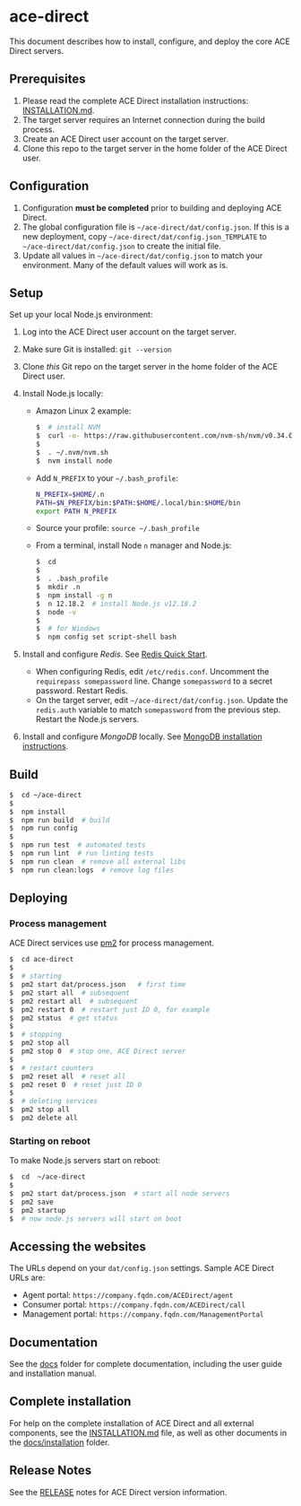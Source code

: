 # ace-direct

This document describes how to install, configure, and deploy the core ACE Direct servers.

## Prerequisites

1. Please read the complete ACE Direct installation instructions: [INSTALLATION.md](docs/installation/INSTALLATION.md).
1. The target server requires an Internet connection during the build process.
1. Create an ACE Direct user account on the target server.
1. Clone this repo to the target server in the home folder of the ACE Direct user.

## Configuration

1. Configuration **must be completed** prior to building and deploying ACE Direct.
1. The global configuration file is `~/ace-direct/dat/config.json`. If this is a new deployment, copy `~/ace-direct/dat/config.json_TEMPLATE` to `~/ace-direct/dat/config.json` to create the initial file.
1. Update all values in `~/ace-direct/dat/config.json` to match your environment. Many of the default values will work as is.

## Setup

Set up your local Node.js environment:

1. Log into the ACE Direct user account on the target server.
1. Make sure Git is installed: `git --version`
1. Clone _this_ Git repo on the target server in the home folder of the ACE Direct user.
1. Install Node.js locally:

    * Amazon Linux 2 example:

      ```bash
      $  # install NVM
      $  curl -o- https://raw.githubusercontent.com/nvm-sh/nvm/v0.34.0/install.sh | bash
      $
      $  . ~/.nvm/nvm.sh
      $  nvm install node
      ```

    * Add `N_PREFIX` to your  `~/.bash_profile`:

      ```bash
      N_PREFIX=$HOME/.n
      PATH=$N_PREFIX/bin:$PATH:$HOME/.local/bin:$HOME/bin
      export PATH N_PREFIX
      ```

    * Source your profile: `source ~/.bash_profile`
    * From a terminal, install Node `n` manager and Node.js:

      ```bash
      $  cd
      $
      $  . .bash_profile
      $  mkdir .n
      $  npm install -g n
      $  n 12.18.2  # install Node.js v12.18.2
      $  node -v
      $
      $  # for Windows
      $  npm config set script-shell bash
      ```

1. Install and configure _Redis_. See [Redis Quick Start](https://redis.io/topics/quickstart).

    * When configuring Redis, edit `/etc/redis.conf`. Uncomment the `requirepass somepassword` line. Change `somepassword` to a secret password. Restart Redis.
    * On the target server, edit `~/ace-direct/dat/config.json`. Update the `redis.auth` variable to match `somepassword` from the previous step. Restart the Node.js servers.

1. Install and configure _MongoDB_ locally. See [MongoDB installation instructions](https://docs.mongodb.com/manual/).

## Build

```bash
$  cd ~/ace-direct
$
$  npm install
$  npm run build  # build
$  npm run config
$
$  npm run test  # automated tests
$  npm run lint  # run linting tests
$  npm run clean  # remove all external libs
$  npm run clean:logs  # remove log files
```

## Deploying

### Process management

ACE Direct services use [pm2](https://pm2.keymetrics.io/) for process management.

```bash
$  cd ace-direct
$
$  # starting
$  pm2 start dat/process.json   # first time
$  pm2 start all  # subsequent
$  pm2 restart all  # subsequent
$  pm2 restart 0  # restart just ID 0, for example
$  pm2 status  # get status
$
$  # stopping
$  pm2 stop all
$  pm2 stop 0  # stop one, ACE Direct server
$
$  # restart counters
$  pm2 reset all  # reset all
$  pm2 reset 0  # reset just ID 0
$
$  # deleting services
$  pm2 stop all
$  pm2 delete all
```

### Starting on reboot

To make Node.js servers start on reboot:

```bash
$  cd  ~/ace-direct
$
$  pm2 start dat/process.json  # start all node servers
$  pm2 save
$  pm2 startup
$  # now node.js servers will start on boot
```

## Accessing the websites

The URLs depend on your `dat/config.json` settings. Sample ACE Direct URLs are:

* Agent portal: `https://company.fqdn.com/ACEDirect/agent`
* Consumer portal: `https://company.fqdn.com/ACEDirect/call`
* Management portal: `https://company.fqdn.com/ManagementPortal`

## Documentation

See the [docs](docs/) folder for complete documentation, including the user guide and installation manual.

## Complete installation

For help on the complete installation of ACE Direct and all external components, see the [INSTALLATION.md](docs/installation/INSTALLATION.md) file, as well as other documents in the [docs/installation](docs/installation/) folder.

## Release Notes

See the [RELEASE](RELEASE.md) notes for ACE Direct version information.

